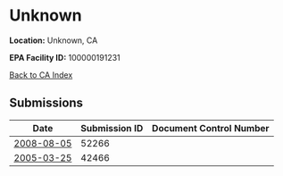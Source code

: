 # Unknown

**Location:** Unknown, CA

**EPA Facility ID:** 100000191231

[Back to CA Index](../../index.md)

## Submissions

| Date | Submission ID | Document Control Number |
|------|--------------|-------------------------|
| [2008-08-05](submissions/52266.md) | 52266 |  |
| [2005-03-25](submissions/42466.md) | 42466 |  |
